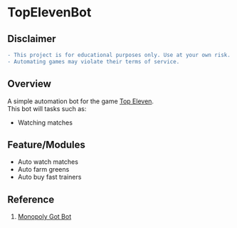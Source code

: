 # TopElevenBot

## Disclaimer
```diff
- This project is for educational purposes only. Use at your own risk.
- Automating games may violate their terms of service.
```

## Overview

A simple automation bot for the game [Top Eleven](https://topeleven.com/).  
This bot will tasks such as:

- Watching matches 
<!-- - Farming greens
- Changing tactics
- Buying players on the Transfer market -->

## Feature/Modules

- Auto watch matches
- Auto farm greens
- Auto buy fast trainers

## Reference

1. [Monopoly Got Bot](https://github.com/lewisgibson/monopoly-go-bot)
